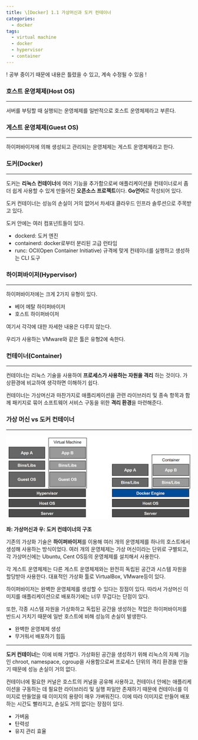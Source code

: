 ```yaml
---
title: \[Docker] 1.1 가상머신과 도커 컨테이너
categories: 
  - docker
tags: 
  - virtual machine
  - docker
  - hypervisor
  - container
---
```



! 공부 중이기 때문에 내용은 틀렸을 수 있고, 계속 수정될 수 있음 !

### 호스트 운영체제(Host OS)
---
서버를 부팅할 때 실행되는 운영체제를 일반적으로 호스트 운영체제라고 부른다.

### 게스트 운영체제(Guest OS)
---
하이퍼바이저에 의해 생성되고 관리되는 운영체제는 게스트 운영체제라고 한다.

### 도커(Docker)
---
도커는 **리눅스 컨테이너**에 여러 기능을 추가함으로써 애플리케이션을 컨테이너로서 좀 더 쉽게 사용할 수 있게 만들어진 **오픈소스 프로젝트**이다. **Go언어**로 작성되어 있다.

도커 컨테이너는 성능의 손실이 거의 없어서 차세대 클라우드 인프라 솔루션으로 주목받고 있다.

도커 안에는 여러 컴포넌트들이 있다.

- dockerd: 도커 엔진
- containerd: docker로부터 분리된 고급 런타임
- runc: OCI(Open Container Initiative) 규격에 맞게 컨테이너를 실행하고 생성하는 CLI 도구

### 하이퍼바이저(Hypervisor)
---
하이퍼바이저에는 크게 2가지 유형이 있다.

- 베어 메탈 하이퍼바이저
- 호스트 하이퍼바이저

여기서 각각에 대한 자세한 내용은 다루지 않는다.

우리가 사용하는 VMware와 같은 툴은 유형2에 속한다.

### 컨테이너(Container)
---
컨테이너는 리눅스 기술을 사용하여 **프로세스가 사용하는 자원을 격리** 하는 것이다. 가상환경에 비교하여 생각하면 이해하기 쉽다.

컨테이너는 가상머신과 마찬가지로 애플리케이션을 관련 라이브러리 및 종속 항목과 함께 패키지로 묶어 소프트웨어 서비스 구동을 위한 **격리 환경**을 마련해준다.

### 가상 머신 vs 도커 컨테이너
---
![vmandcontainor](/assets/images/docker/VMandContainer.png)

**좌: 가상머신과 우: 도커 컨테이너의 구조**

기존의 가상화 기술은 **하이퍼바이저**를 이용해 여러 개의 운영체제를 하나의 호스트에서 생성해 사용하는 방식이었다. 여러 개의 운영체제는 가상 머신이라는 단위로 구별되고, 각 가상머신에는 Ubuntu, Cent OS등의 운영체제를 설치해서 사용한다.

각 게스트 운영체제는 다른 게스트 운영체제와는 완전히 독립된 공간과 시스템 자원을 할당받아 사용한다. 대표적인 가상화 툴로 VirtualBox, VMware등이 있다.

하이퍼바이저는 완벽한 운영체제를 생성할 수 있다는 장점이 있다. 따라서 가상머신 이미지를 애플리케이션으로 배포하기에는 너무 무겁다는 단점이 있다.

또한, 각종 시스템 자원을 가상화하고 독립된 공간을 생성하는 작업은 하이퍼바이저를 반드시 거치기 때문에 일반 호스트에 비해 성능의 손실이 발생한다.

- 완벽한 운영체제 생성
- 무거워서 배포하기 힘듬

---

**도커 컨테이너**는 이에 비해 가볍다. 가상화된 공간을 생성하기 위해 리눅스의 자체 기능인 chroot, namespace, cgroup을 사용함으로써 프로세스 단위의 격리 환경을 만들기 때문에 성능 손실이 거의 없다.

컨테이너에 필요한 커널은 호스트의 커널을 공유해 사용하고, 컨테이너 안에는 애플리케이션을 구동하는 데 필요한 라이브러리 및 실행 파일만 존재하기 때문에 컨테이너를 이미지로 만들었을 때 이미지의 용량이 매우 가벼워진다. 이에 따라 이미지로 만들어 배포하는 시간도 빨라지고, 손실도 거의 없다는 장점이 있다.

- 가벼움
- 탄력성
- 유지 관리 효율